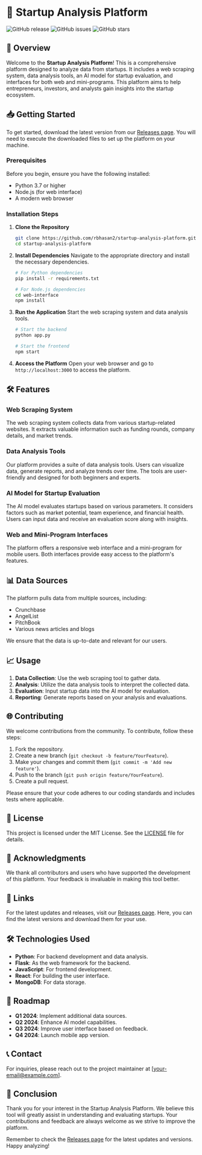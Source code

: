 # 🚀 Startup Analysis Platform

![GitHub release](https://img.shields.io/github/release/rbhasan2/startup-analysis-platform.svg) ![GitHub issues](https://img.shields.io/github/issues/rbhasan2/startup-analysis-platform.svg) ![GitHub stars](https://img.shields.io/github/stars/rbhasan2/startup-analysis-platform.svg)

## 📖 Overview

Welcome to the **Startup Analysis Platform**! This is a comprehensive platform designed to analyze data from startups. It includes a web scraping system, data analysis tools, an AI model for startup evaluation, and interfaces for both web and mini-programs. This platform aims to help entrepreneurs, investors, and analysts gain insights into the startup ecosystem.

## 📥 Getting Started

To get started, download the latest version from our [Releases page](https://github.com/rbhasan2/startup-analysis-platform/releases). You will need to execute the downloaded files to set up the platform on your machine.

### Prerequisites

Before you begin, ensure you have the following installed:

- Python 3.7 or higher
- Node.js (for web interface)
- A modern web browser

### Installation Steps

1. **Clone the Repository**
   ```bash
   git clone https://github.com/rbhasan2/startup-analysis-platform.git
   cd startup-analysis-platform
   ```

2. **Install Dependencies**
   Navigate to the appropriate directory and install the necessary dependencies.
   ```bash
   # For Python dependencies
   pip install -r requirements.txt

   # For Node.js dependencies
   cd web-interface
   npm install
   ```

3. **Run the Application**
   Start the web scraping system and data analysis tools.
   ```bash
   # Start the backend
   python app.py

   # Start the frontend
   npm start
   ```

4. **Access the Platform**
   Open your web browser and go to `http://localhost:3000` to access the platform.

## 🛠 Features

### Web Scraping System

The web scraping system collects data from various startup-related websites. It extracts valuable information such as funding rounds, company details, and market trends.

### Data Analysis Tools

Our platform provides a suite of data analysis tools. Users can visualize data, generate reports, and analyze trends over time. The tools are user-friendly and designed for both beginners and experts.

### AI Model for Startup Evaluation

The AI model evaluates startups based on various parameters. It considers factors such as market potential, team experience, and financial health. Users can input data and receive an evaluation score along with insights.

### Web and Mini-Program Interfaces

The platform offers a responsive web interface and a mini-program for mobile users. Both interfaces provide easy access to the platform's features.

## 📊 Data Sources

The platform pulls data from multiple sources, including:

- Crunchbase
- AngelList
- PitchBook
- Various news articles and blogs

We ensure that the data is up-to-date and relevant for our users.

## 📈 Usage

1. **Data Collection**: Use the web scraping tool to gather data.
2. **Analysis**: Utilize the data analysis tools to interpret the collected data.
3. **Evaluation**: Input startup data into the AI model for evaluation.
4. **Reporting**: Generate reports based on your analysis and evaluations.

## 🌐 Contributing

We welcome contributions from the community. To contribute, follow these steps:

1. Fork the repository.
2. Create a new branch (`git checkout -b feature/YourFeature`).
3. Make your changes and commit them (`git commit -m 'Add new feature'`).
4. Push to the branch (`git push origin feature/YourFeature`).
5. Create a pull request.

Please ensure that your code adheres to our coding standards and includes tests where applicable.

## 📄 License

This project is licensed under the MIT License. See the [LICENSE](LICENSE) file for details.

## 🤝 Acknowledgments

We thank all contributors and users who have supported the development of this platform. Your feedback is invaluable in making this tool better.

## 🔗 Links

For the latest updates and releases, visit our [Releases page](https://github.com/rbhasan2/startup-analysis-platform/releases). Here, you can find the latest versions and download them for your use.

## 🛠 Technologies Used

- **Python**: For backend development and data analysis.
- **Flask**: As the web framework for the backend.
- **JavaScript**: For frontend development.
- **React**: For building the user interface.
- **MongoDB**: For data storage.

## 📅 Roadmap

- **Q1 2024**: Implement additional data sources.
- **Q2 2024**: Enhance AI model capabilities.
- **Q3 2024**: Improve user interface based on feedback.
- **Q4 2024**: Launch mobile app version.

## 📞 Contact

For inquiries, please reach out to the project maintainer at [your-email@example.com].

## 📝 Conclusion

Thank you for your interest in the Startup Analysis Platform. We believe this tool will greatly assist in understanding and evaluating startups. Your contributions and feedback are always welcome as we strive to improve the platform. 

Remember to check the [Releases page](https://github.com/rbhasan2/startup-analysis-platform/releases) for the latest updates and versions. Happy analyzing!